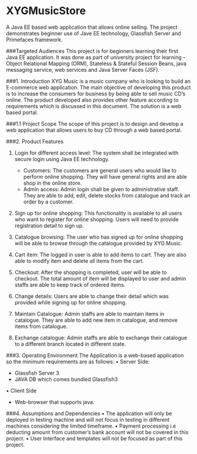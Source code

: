 XYGMusicStore
=============

A Java EE based web application that allows online selling. The project demonstrates beginner use of Jave EE technology, Glassfish Server and Primefaces framework.  

###Targeted Audiences
This project is for beginners learning their first Java EE application. It was done as part of university project for learning - Object Relational Mapping (ORM), Stateless & Stateful Session Beans, java messaging service, web services and Java Server Faces (JSF).     

###1. Introduction
XYG Music is a music company who is looking to build an E-commerce web application. The main objective of developing this product is to increase the consumers for business by being able to sell music CD’s online. The product developed also provides other feature according to requirements which is discussed in this document.  The solution is a web based portal. 

###1.1 Project Scope
The scope of this project is to design and develop a web application that allows users to buy CD through a web based portal. 

###2. Product Features
1. Login for different access level: The system shall be integrated with secure login using Java EE technology. 
	- Customers: The customers are general users who would like to perform online shopping. They will have general rights and are able shop in the online store.  
	- Admin access: Admin login shall be given to administrative staff. They are able to add, edit, delete stocks from catalogue and track an order by a customer.  

2. Sign up for online shopping: This functionality is available to all users who want to register for online shopping. Users will need to provide registration detail to sign up. 

3. Catalogue browsing: The user who has signed up for online shopping will be able to browse through the catalogue provided by XYG Music.   

4. Cart item: The logged in user is able to add items to cart. They are also able to modify item and delete all items from the cart. 

5. Checkout: After the shopping is completed, user will be able to checkout. The total amount of item will be displayed to user and admin staffs are able to keep track of ordered items.      

6. Change details: Users are able to change their detail which was provided while signing up for online shopping. 

7. Maintain Catalogue: Admin staffs are able to maintain items in catalogue. They are able to add new item in catalogue, and remove items from catalogue.  

8. Exchange catalogue: Admin staffs are able to exchange their catalogue to a different branch located in different state.     

###3. Operating Environment
The Application is a web-based application so the minimum requirements are as follows:
• Server Side:
  - Glassfish Server 3
  - JAVA DB which comes bundled Glassfish3

• Client Side
  - Web-browser that supports java.    

###4. Assumptions and Dependencies
  • The application will only be deployed in testing machine and will not focus in testing in different machines considering the limited timeframe.
  • Payment processing i.e deducting amount from customer’s bank account will not be covered in this project. 
  • User Interface and templates will not be focused as part of this project. 
